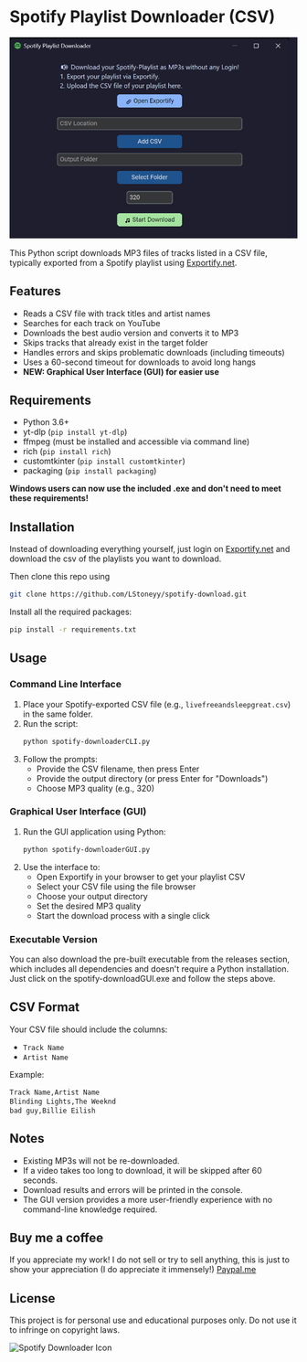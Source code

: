 # Spotify Playlist Downloader (CSV)
![Screenshot](./Screenshot.png)

This Python script downloads MP3 files of tracks listed in a CSV file, typically exported from a Spotify playlist using [Exportify.net](https://exportify.net/).

## Features

- Reads a CSV file with track titles and artist names
- Searches for each track on YouTube
- Downloads the best audio version and converts it to MP3
- Skips tracks that already exist in the target folder
- Handles errors and skips problematic downloads (including timeouts)
- Uses a 60-second timeout for downloads to avoid long hangs
- **NEW: Graphical User Interface (GUI) for easier use**

## Requirements

- Python 3.6+
- yt-dlp (`pip install yt-dlp`)
- ffmpeg (must be installed and accessible via command line)
- rich (`pip install rich`)
- customtkinter (`pip install customtkinter`)
- packaging (`pip install packaging`)

**Windows users can now use the included .exe and don't need to meet these requirements!**

## Installation

Instead of downloading everything yourself, just login on [Exportify.net](https://exportify.net/) and download the csv of the playlists you want to download. 

Then clone this repo using 
```bash
git clone https://github.com/LStoneyy/spotify-download.git
```

Install all the required packages:
```bash
pip install -r requirements.txt
```

## Usage

### Command Line Interface
1. Place your Spotify-exported CSV file (e.g., `livefreeandsleepgreat.csv`) in the same folder.
2. Run the script:
   ```bash
   python spotify-downloaderCLI.py
   ```
3. Follow the prompts:
   - Provide the CSV filename, then press Enter
   - Provide the output directory (or press Enter for "Downloads")
   - Choose MP3 quality (e.g., 320)

### Graphical User Interface (GUI)
1. Run the GUI application using Python:
   ```bash
   python spotify-downloaderGUI.py
   ```
2. Use the interface to:
   - Open Exportify in your browser to get your playlist CSV
   - Select your CSV file using the file browser
   - Choose your output directory
   - Set the desired MP3 quality
   - Start the download process with a single click

### Executable Version
You can also download the pre-built executable from the releases section, which includes all dependencies and doesn't require a Python installation. Just click on the spotify-downloadGUI.exe and follow the steps above.

## CSV Format

Your CSV file should include the columns:

- `Track Name`
- `Artist Name`

Example:

```csv
Track Name,Artist Name
Blinding Lights,The Weeknd
bad guy,Billie Eilish
```

## Notes

- Existing MP3s will not be re-downloaded.
- If a video takes too long to download, it will be skipped after 60 seconds.
- Download results and errors will be printed in the console.
- The GUI version provides a more user-friendly experience with no command-line knowledge required.

## Buy me a coffee

If you appreciate my work! I do not sell or try to sell anything, this is just to show your appreciation (I do appreciate it immensely!)
[Paypal.me](https://www.paypal.me/dcmbrbeats)

## License

This project is for personal use and educational purposes only. Do not use it to infringe on copyright laws.

![Spotify Downloader Icon](./icon.ico)

